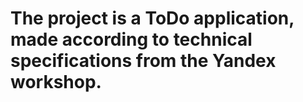 # The project is a ToDo application, made according to technical specifications from the Yandex workshop.
